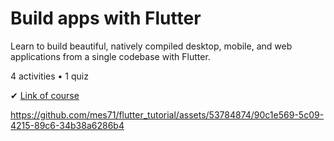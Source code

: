 # Build apps with Flutter

Learn to build beautiful, natively compiled desktop, mobile, and web applications from a single codebase with Flutter.

4 activities • 1 quiz

✔ [Link of course](https://developers.google.com/learn/pathways/intro-to-flutter#codelab-/codelabs/from-java-to-dart)


https://github.com/mes71/flutter_tutorial/assets/53784874/90c1e569-5c09-4215-89c6-34b38a6286b4

